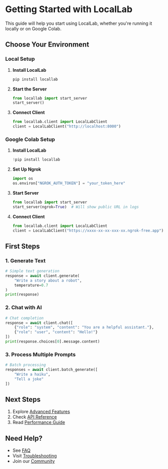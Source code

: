 # Getting Started with LocalLab

This guide will help you start using LocalLab, whether you're running it locally or on Google Colab.

## Choose Your Environment

### Local Setup

1. **Install LocalLab**
   ```bash
   pip install locallab
   ```

2. **Start the Server**
   ```python
   from locallab import start_server
   start_server()
   ```

3. **Connect Client**
   ```python
   from locallab.client import LocalLabClient
   client = LocalLabClient("http://localhost:8000")
   ```

### Google Colab Setup

1. **Install LocalLab**
   ```python
   !pip install locallab
   ```

2. **Set Up Ngrok**
   ```python
   import os
   os.environ["NGROK_AUTH_TOKEN"] = "your_token_here"
   ```

3. **Start Server**
   ```python
   from locallab import start_server
   start_server(ngrok=True)  # Will show public URL in logs
   ```

4. **Connect Client**
   ```python
   from locallab.client import LocalLabClient
   client = LocalLabClient("https://xxxx-xx-xx-xxx-xx.ngrok-free.app")  # Use URL from logs
   ```

## First Steps

### 1. Generate Text
```python
# Simple text generation
response = await client.generate(
    "Write a story about a robot",
    temperature=0.7
)
print(response)
```

### 2. Chat with AI
```python
# Chat completion
response = await client.chat([
    {"role": "system", "content": "You are a helpful assistant."},
    {"role": "user", "content": "Hello!"}
])
print(response.choices[0].message.content)
```

### 3. Process Multiple Prompts
```python
# Batch processing
responses = await client.batch_generate([
    "Write a haiku",
    "Tell a joke"
])
```

## Next Steps

1. Explore [Advanced Features](./guides/advanced.md)
2. Check [API Reference](./API.md)
3. Read [Performance Guide](./features/performance.md)

## Need Help?

- See [FAQ](./FAQ.md)
- Visit [Troubleshooting](./TROUBLESHOOTING.md)
- Join our [Community](https://github.com/Developer-Utkarsh/LocalLab/discussions)
